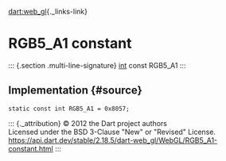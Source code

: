 [dart:web\_gl](../../dart-web_gl/dart-web_gl-library){._links-link}

RGB5\_A1 constant
=================

::: {.section .multi-line-signature}
[int](../../dart-core/int-class) const RGB5\_A1
:::

Implementation {#source}
--------------

``` {.language-dart data-language="dart"}
static const int RGB5_A1 = 0x8057;
```

::: {._attribution}
© 2012 the Dart project authors\
Licensed under the BSD 3-Clause \"New\" or \"Revised\" License.\
<https://api.dart.dev/stable/2.18.5/dart-web_gl/WebGL/RGB5_A1-constant.html>
:::

